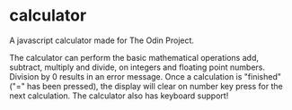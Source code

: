 # calculator

A javascript calculator made for The Odin Project.

The calculator can perform the basic mathematical operations add, subtract,
multiply and divide, on integers and floating point numbers. Division by 0
results in an error message. Once a calculation is "finished" ("=" has been
pressed), the display will clear on number key press for the next calculation.
The calculator also has keyboard support!
